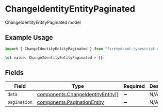 # ChangeIdentityEntityPaginated

ChangeIdentityEntityPaginated model

## Example Usage

```typescript
import { ChangeIdentityEntityPaginated } from "firehydrant-typescript-sdk/models/components";

let value: ChangeIdentityEntityPaginated = {};
```

## Fields

| Field                                                                                | Type                                                                                 | Required                                                                             | Description                                                                          |
| ------------------------------------------------------------------------------------ | ------------------------------------------------------------------------------------ | ------------------------------------------------------------------------------------ | ------------------------------------------------------------------------------------ |
| `data`                                                                               | [components.ChangeIdentityEntity](../../models/components/changeidentityentity.md)[] | :heavy_minus_sign:                                                                   | N/A                                                                                  |
| `pagination`                                                                         | [components.PaginationEntity](../../models/components/paginationentity.md)           | :heavy_minus_sign:                                                                   | N/A                                                                                  |